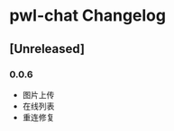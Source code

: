<!-- Keep a Changelog guide -> https://keepachangelog.com -->

# pwl-chat Changelog

## [Unreleased]

### 0.0.6
- 图片上传
- 在线列表
- 重连修复